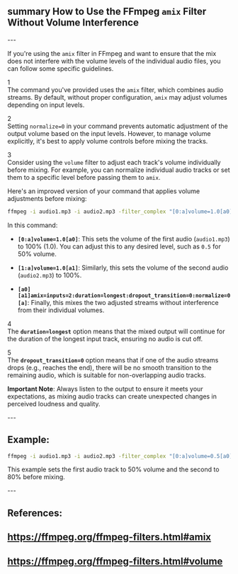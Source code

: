 ## summary How to Use the FFmpeg `amix` Filter Without Volume Interference <br>
---<br>

If you're using the `amix` filter in FFmpeg and want to ensure that the mix does not interfere with the volume levels of the individual audio files, you can follow some specific guidelines. 

1<br>
The command you've provided uses the `amix` filter, which combines audio streams. By default, without proper configuration, `amix` may adjust volumes depending on input levels.<br>

2<br>
Setting `normalize=0` in your command prevents automatic adjustment of the output volume based on the input levels. However, to manage volume explicitly, it's best to apply volume controls before mixing the tracks.<br>

3<br>
Consider using the `volume` filter to adjust each track's volume individually before mixing. For example, you can normalize individual audio tracks or set them to a specific level before passing them to `amix`.<br>

Here's an improved version of your command that applies volume adjustments before mixing:

```bash
ffmpeg -i audio1.mp3 -i audio2.mp3 -filter_complex "[0:a]volume=1.0[a0]; [1:a]volume=1.0[a1]; [a0][a1]amix=inputs=2:duration=longest:dropout_transition=0:normalize=0[a]" -map "[a]" output.mp3
```
In this command:

- **`[0:a]volume=1.0[a0]`**: This sets the volume of the first audio (`audio1.mp3`) to 100% (1.0). You can adjust this to any desired level, such as `0.5` for 50% volume.
  
- **`[1:a]volume=1.0[a1]`**: Similarly, this sets the volume of the second audio (`audio2.mp3`) to 100%.

- **`[a0][a1]amix=inputs=2:duration=longest:dropout_transition=0:normalize=0[a]`**: Finally, this mixes the two adjusted streams without interference from their individual volumes.

4<br>
The **`duration=longest`** option means that the mixed output will continue for the duration of the longest input track, ensuring no audio is cut off.

5<br>
The **`dropout_transition=0`** option means that if one of the audio streams drops (e.g., reaches the end), there will be no smooth transition to the remaining audio, which is suitable for non-overlapping audio tracks. 

**Important Note**: Always listen to the output to ensure it meets your expectations, as mixing audio tracks can create unexpected changes in perceived loudness and quality.

---<br>
## Example:
```bash
ffmpeg -i audio1.mp3 -i audio2.mp3 -filter_complex "[0:a]volume=0.5[a0]; [1:a]volume=0.8[a1]; [a0][a1]amix=inputs=2:duration=longest:dropout_transition=0:normalize=0[a]" -map "[a]" output.mp3
```
This example sets the first audio track to 50% volume and the second to 80% before mixing.

---<br>
## References:
## https://ffmpeg.org/ffmpeg-filters.html#amix
## https://ffmpeg.org/ffmpeg-filters.html#volume